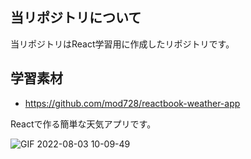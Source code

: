 ## 当リポジトリについて

当リポジトリはReact学習用に作成したリポジトリです。

## 学習素材

- https://github.com/mod728/reactbook-weather-app


Reactで作る簡単な天気アプリです。

![GIF 2022-08-03 10-09-49](https://user-images.githubusercontent.com/35373953/182502660-9e32f59b-df69-4404-9f3b-12690b66493c.gif)
